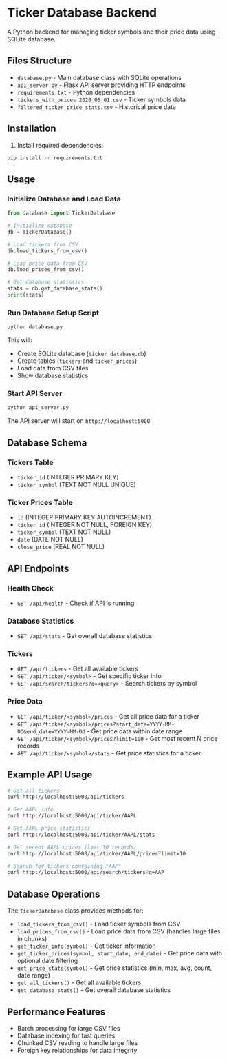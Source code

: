 # Ticker Database Backend

A Python backend for managing ticker symbols and their price data using SQLite database.

## Files Structure

- `database.py` - Main database class with SQLite operations
- `api_server.py` - Flask API server providing HTTP endpoints
- `requirements.txt` - Python dependencies
- `tickers_with_prices_2020_05_01.csv` - Ticker symbols data
- `filtered_ticker_price_stats.csv` - Historical price data

## Installation

1. Install required dependencies:
```bash
pip install -r requirements.txt
```

## Usage

### Initialize Database and Load Data

```python
from database import TickerDatabase

# Initialize database
db = TickerDatabase()

# Load tickers from CSV
db.load_tickers_from_csv()

# Load price data from CSV
db.load_prices_from_csv()

# Get database statistics
stats = db.get_database_stats()
print(stats)
```

### Run Database Setup Script

```bash
python database.py
```

This will:
- Create SQLite database (`ticker_database.db`)
- Create tables (`tickers` and `ticker_prices`)
- Load data from CSV files
- Show database statistics

### Start API Server

```bash
python api_server.py
```

The API server will start on `http://localhost:5000`

## Database Schema

### Tickers Table
- `ticker_id` (INTEGER PRIMARY KEY)
- `ticker_symbol` (TEXT NOT NULL UNIQUE)

### Ticker Prices Table
- `id` (INTEGER PRIMARY KEY AUTOINCREMENT)
- `ticker_id` (INTEGER NOT NULL, FOREIGN KEY)
- `ticker_symbol` (TEXT NOT NULL)
- `date` (DATE NOT NULL)
- `close_price` (REAL NOT NULL)

## API Endpoints

### Health Check
- `GET /api/health` - Check if API is running

### Database Statistics
- `GET /api/stats` - Get overall database statistics

### Tickers
- `GET /api/tickers` - Get all available tickers
- `GET /api/ticker/<symbol>` - Get specific ticker info
- `GET /api/search/tickers?q=<query>` - Search tickers by symbol

### Price Data
- `GET /api/ticker/<symbol>/prices` - Get all price data for a ticker
- `GET /api/ticker/<symbol>/prices?start_date=YYYY-MM-DD&end_date=YYYY-MM-DD` - Get price data within date range
- `GET /api/ticker/<symbol>/prices?limit=100` - Get most recent N price records
- `GET /api/ticker/<symbol>/stats` - Get price statistics for a ticker

## Example API Usage

```bash
# Get all tickers
curl http://localhost:5000/api/tickers

# Get AAPL info
curl http://localhost:5000/api/ticker/AAPL

# Get AAPL price statistics
curl http://localhost:5000/api/ticker/AAPL/stats

# Get recent AAPL prices (last 10 records)
curl http://localhost:5000/api/ticker/AAPL/prices?limit=10

# Search for tickers containing "AAP"
curl http://localhost:5000/api/search/tickers?q=AAP
```

## Database Operations

The `TickerDatabase` class provides methods for:

- `load_tickers_from_csv()` - Load ticker symbols from CSV
- `load_prices_from_csv()` - Load price data from CSV (handles large files in chunks)
- `get_ticker_info(symbol)` - Get ticker information
- `get_ticker_prices(symbol, start_date, end_date)` - Get price data with optional date filtering
- `get_price_stats(symbol)` - Get price statistics (min, max, avg, count, date range)
- `get_all_tickers()` - Get all available tickers
- `get_database_stats()` - Get overall database statistics

## Performance Features

- Batch processing for large CSV files
- Database indexing for fast queries
- Chunked CSV reading to handle large files
- Foreign key relationships for data integrity 
